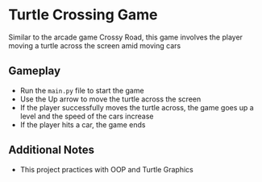 # Turtle Crossing Game
Similar to the arcade game Crossy Road, this game involves the player moving a turtle across the screen amid moving cars

## Gameplay
- Run the `main.py` file to start the game
- Use the Up arrow to move the turtle across the screen
- If the player successfully moves the turtle across, the game goes up a level and the speed of the cars increase
- If the player hits a car, the game ends

## Additional Notes
- This project practices with OOP and Turtle Graphics